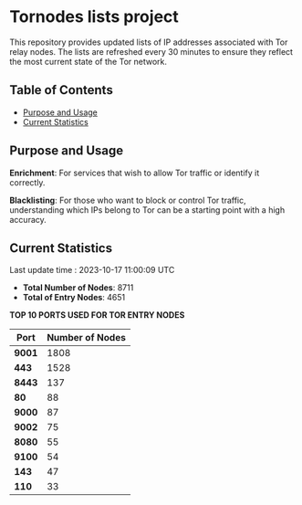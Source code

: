 # Tornodes lists project

This repository provides updated lists of IP addresses associated with Tor relay nodes. The lists are refreshed every 30 minutes to ensure they reflect the most current state of the Tor network.

## Table of Contents

- [Purpose and Usage](#purpose-and-usage)
- [Current Statistics](#current-statistics)


## Purpose and Usage

**Enrichment**: For services that wish to allow Tor traffic or identify it correctly.

**Blacklisting**: For those who want to block or control Tor traffic, understanding which IPs belong to Tor can be a starting point with a high accuracy.

## Current Statistics

Last update time : 2023-10-17 11:00:09 UTC

- **Total Number of Nodes**: 8711
- **Total of Entry Nodes**: 4651

**TOP 10 PORTS USED FOR TOR ENTRY NODES**

| **Port** | **Number of Nodes** |
|------|-----------------|
| **9001**   | 1808  |
| **443**   | 1528  |
| **8443**   | 137  |
| **80**   | 88  |
| **9000**   | 87  |
| **9002**   | 75  |
| **8080**   | 55  |
| **9100**   | 54  |
| **143**   | 47  |
| **110**   | 33  |

